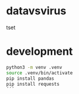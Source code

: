 # datavsvirus
tset

# development

```bash
python3 -m venv .venv
source .venv/bin/activate
pip install pandas
pip install requests
´´´


